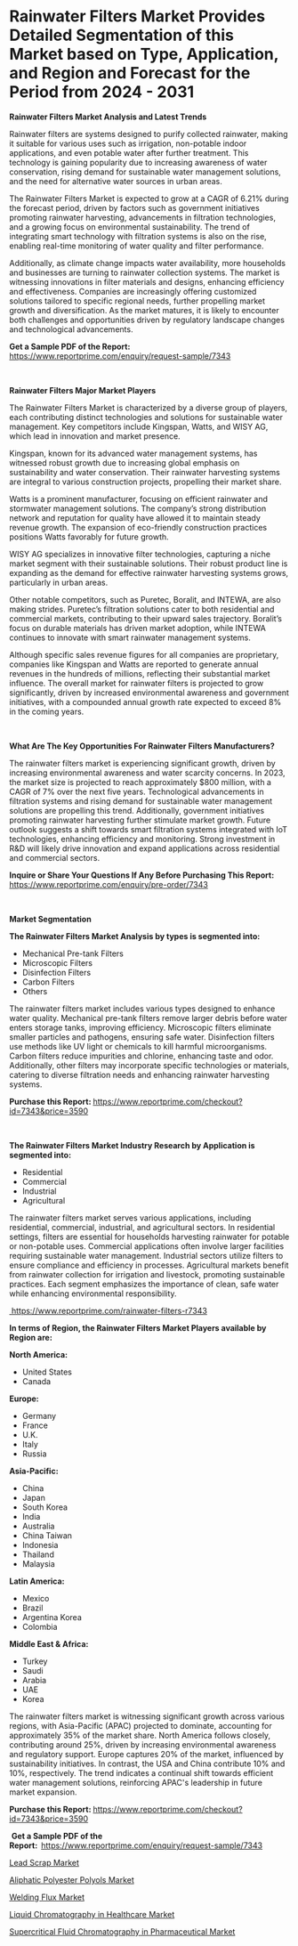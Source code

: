 <p><h1>Rainwater Filters Market Provides Detailed Segmentation of this Market based on Type, Application, and Region and Forecast for the Period from 2024 - 2031</h1></p><p><strong>Rainwater Filters Market Analysis and Latest Trends</strong></p>
<p><p>Rainwater filters are systems designed to purify collected rainwater, making it suitable for various uses such as irrigation, non-potable indoor applications, and even potable water after further treatment. This technology is gaining popularity due to increasing awareness of water conservation, rising demand for sustainable water management solutions, and the need for alternative water sources in urban areas.</p><p>The Rainwater Filters Market is expected to grow at a CAGR of 6.21% during the forecast period, driven by factors such as government initiatives promoting rainwater harvesting, advancements in filtration technologies, and a growing focus on environmental sustainability. The trend of integrating smart technology with filtration systems is also on the rise, enabling real-time monitoring of water quality and filter performance. </p><p>Additionally, as climate change impacts water availability, more households and businesses are turning to rainwater collection systems. The market is witnessing innovations in filter materials and designs, enhancing efficiency and effectiveness. Companies are increasingly offering customized solutions tailored to specific regional needs, further propelling market growth and diversification. As the market matures, it is likely to encounter both challenges and opportunities driven by regulatory landscape changes and technological advancements.</p></p>
<p><strong>Get a Sample PDF of the Report:&nbsp;</strong> <a href="https://www.reportprime.com/enquiry/request-sample/7343?utm_campaign=1119&utm_medium=2&utm_source=Github&utm_content=ia&utm_term=25112024&utm_id=rainwater-filters">https://www.reportprime.com/enquiry/request-sample/7343</a></p>
<p>&nbsp;</p>
<p><strong>Rainwater Filters Major Market Players</strong></p>
<p><p>The Rainwater Filters Market is characterized by a diverse group of players, each contributing distinct technologies and solutions for sustainable water management. Key competitors include Kingspan, Watts, and WISY AG, which lead in innovation and market presence. </p><p>Kingspan, known for its advanced water management systems, has witnessed robust growth due to increasing global emphasis on sustainability and water conservation. Their rainwater harvesting systems are integral to various construction projects, propelling their market share.</p><p>Watts is a prominent manufacturer, focusing on efficient rainwater and stormwater management solutions. The company’s strong distribution network and reputation for quality have allowed it to maintain steady revenue growth. The expansion of eco-friendly construction practices positions Watts favorably for future growth.</p><p>WISY AG specializes in innovative filter technologies, capturing a niche market segment with their sustainable solutions. Their robust product line is expanding as the demand for effective rainwater harvesting systems grows, particularly in urban areas. </p><p>Other notable competitors, such as Puretec, Boralit, and INTEWA, are also making strides. Puretec’s filtration solutions cater to both residential and commercial markets, contributing to their upward sales trajectory. Boralit’s focus on durable materials has driven market adoption, while INTEWA continues to innovate with smart rainwater management systems.</p><p>Although specific sales revenue figures for all companies are proprietary, companies like Kingspan and Watts are reported to generate annual revenues in the hundreds of millions, reflecting their substantial market influence. The overall market for rainwater filters is projected to grow significantly, driven by increased environmental awareness and government initiatives, with a compounded annual growth rate expected to exceed 8% in the coming years.</p></p>
<p>&nbsp;</p>
<p><strong>What Are The Key Opportunities For Rainwater Filters Manufacturers?</strong></p>
<p><p>The rainwater filters market is experiencing significant growth, driven by increasing environmental awareness and water scarcity concerns. In 2023, the market size is projected to reach approximately $800 million, with a CAGR of 7% over the next five years. Technological advancements in filtration systems and rising demand for sustainable water management solutions are propelling this trend. Additionally, government initiatives promoting rainwater harvesting further stimulate market growth. Future outlook suggests a shift towards smart filtration systems integrated with IoT technologies, enhancing efficiency and monitoring. Strong investment in R&D will likely drive innovation and expand applications across residential and commercial sectors.</p></p>
<p><strong>Inquire or Share Your Questions If Any Before Purchasing This Report:</strong> <a href="https://www.reportprime.com/enquiry/pre-order/7343?utm_campaign=1119&utm_medium=2&utm_source=Github&utm_content=ia&utm_term=25112024&utm_id=rainwater-filters">https://www.reportprime.com/enquiry/pre-order/7343</a></p>
<p>&nbsp;</p>
<p><strong>Market Segmentation</strong></p>
<p><strong>The Rainwater Filters Market Analysis by types is segmented into:</strong></p>
<p><ul><li>Mechanical Pre-tank Filters</li><li>Microscopic Filters</li><li>Disinfection Filters</li><li>Carbon Filters</li><li>Others</li></ul></p>
<p><p>The rainwater filters market includes various types designed to enhance water quality. Mechanical pre-tank filters remove larger debris before water enters storage tanks, improving efficiency. Microscopic filters eliminate smaller particles and pathogens, ensuring safe water. Disinfection filters use methods like UV light or chemicals to kill harmful microorganisms. Carbon filters reduce impurities and chlorine, enhancing taste and odor. Additionally, other filters may incorporate specific technologies or materials, catering to diverse filtration needs and enhancing rainwater harvesting systems.</p></p>
<p><strong>Purchase this Report:&nbsp;</strong><a href="https://www.reportprime.com/checkout?id=7343&price=3590&utm_campaign=1119&utm_medium=2&utm_source=Github&utm_content=ia&utm_term=25112024&utm_id=rainwater-filters">https://www.reportprime.com/checkout?id=7343&price=3590</a></p>
<p>&nbsp;</p>
<p><strong>The Rainwater Filters Market Industry Research by Application is segmented into:</strong></p>
<p><ul><li>Residential</li><li>Commercial</li><li>Industrial</li><li>Agricultural</li></ul></p>
<p><p>The rainwater filters market serves various applications, including residential, commercial, industrial, and agricultural sectors. In residential settings, filters are essential for households harvesting rainwater for potable or non-potable uses. Commercial applications often involve larger facilities requiring sustainable water management. Industrial sectors utilize filters to ensure compliance and efficiency in processes. Agricultural markets benefit from rainwater collection for irrigation and livestock, promoting sustainable practices. Each segment emphasizes the importance of clean, safe water while enhancing environmental responsibility.</p></p>
<p><a href="https://www.reportprime.com/rainwater-filters-r7343?utm_campaign=1119&utm_medium=2&utm_source=Github&utm_content=ia&utm_term=25112024&utm_id=rainwater-filters">&nbsp;https://www.reportprime.com/rainwater-filters-r7343</a></p>
<p><strong>In terms of Region, the Rainwater Filters Market Players available by Region are:</strong></p>
<p>
    <p> <strong> North America: </strong>
        <ul>
            <li>United States</li>
            <li>Canada</li>
        </ul>
        </p> 
    <p> <strong> Europe: </strong>
        <ul>
            <li>Germany</li>
            <li>France</li>
            <li>U.K.</li>
            <li>Italy</li>
            <li>Russia</li>
        </ul>
        </p> 
    <p> <strong> Asia-Pacific: </strong>
        <ul>
            <li>China</li>
            <li>Japan</li>
            <li>South Korea</li>
            <li>India</li>
            <li>Australia</li>
            <li>China Taiwan</li>
            <li>Indonesia</li>
            <li>Thailand</li>
            <li>Malaysia</li>
        </ul>
        </p> 
    <p> <strong> Latin America: </strong>
        <ul>
            <li>Mexico</li>
            <li>Brazil</li>
            <li>Argentina Korea</li>
            <li>Colombia</li>
        </ul>
        </p> 
    <p> <strong> Middle East & Africa: </strong>
        <ul>
            <li>Turkey</li>
            <li>Saudi</li>
            <li>Arabia</li>
            <li>UAE</li>
            <li>Korea</li>
        </ul>
    </p>
    </p>
<p><p>The rainwater filters market is witnessing significant growth across various regions, with Asia-Pacific (APAC) projected to dominate, accounting for approximately 35% of the market share. North America follows closely, contributing around 25%, driven by increasing environmental awareness and regulatory support. Europe captures 20% of the market, influenced by sustainability initiatives. In contrast, the USA and China contribute 10% and 10%, respectively. The trend indicates a continual shift towards efficient water management solutions, reinforcing APAC's leadership in future market expansion.</p></p>
<p><strong>Purchase this Report: </strong><a href="https://www.reportprime.com/checkout?id=7343&price=3590&utm_campaign=1119&utm_medium=2&utm_source=Github&utm_content=ia&utm_term=25112024&utm_id=rainwater-filters">https://www.reportprime.com/checkout?id=7343&price=3590</a></p>
<p>&nbsp;<strong>Get a Sample PDF of the Report:&nbsp;&nbsp;</strong><a href="https://www.reportprime.com/enquiry/request-sample/7343?utm_campaign=1119&utm_medium=2&utm_source=Github&utm_content=ia&utm_term=25112024&utm_id=rainwater-filters">https://www.reportprime.com/enquiry/request-sample/7343</a></p>
<p><strong></strong></p>
<p><p><a href="https://www.linkedin.com/pulse/lead-scrap-market-global-regional-analysis-focus-region-0qmge?utm_campaign=1119&utm_medium=2&utm_source=Github&utm_content=ia&utm_term=25112024&utm_id=rainwater-filters">Lead Scrap Market</a></p><p><a href="https://www.linkedin.com/pulse/evaluating-aliphatic-polyester-polyols-market-trends-yilbe?utm_campaign=1119&utm_medium=2&utm_source=Github&utm_content=ia&utm_term=25112024&utm_id=rainwater-filters">Aliphatic Polyester Polyols Market</a></p><p><a href="https://www.linkedin.com/pulse/global-perspectives-welding-flux-market-trends-challenges-zrhoe?utm_campaign=1119&utm_medium=2&utm_source=Github&utm_content=ia&utm_term=25112024&utm_id=rainwater-filters">Welding Flux Market</a></p><p><a href="https://issuu.com/reportprime-2/docs/liquid-chromatography-in-healthcare_c44a6acdcc3d72?utm_campaign=1119&utm_medium=2&utm_source=Github&utm_content=ia&utm_term=25112024&utm_id=rainwater-filters">Liquid Chromatography in Healthcare Market</a></p><p><a href="https://issuu.com/reportprime-2/docs/supercritical-fluid-chromatography-_85fdd80f8308cc?utm_campaign=1119&utm_medium=2&utm_source=Github&utm_content=ia&utm_term=25112024&utm_id=rainwater-filters">Supercritical Fluid Chromatography in Pharmaceutical Market</a></p></p>